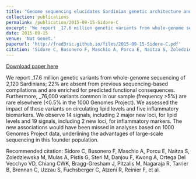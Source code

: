 ```yaml
---
title: "Genome sequencing elucidates Sardinian genetic architecture and augments association analyses for lipid and blood inflammatory markers"
collection: publications
permalink: /publication/2015-09-15-Sidore-C
excerpt: 'We report _17.6 million genetic variants from whole-genome sequencing of 2,120 Sardinians; 22% are absent from previous sequencing-based compilations and are enriched for predicted functional consequences. Furthermore, _76,000 variants common in our sample (frequency >5%) are rare elsewhere (<0.5% in the 1000 Genomes Project). We assessed the impact of these variants on circulating lipid levels and five inflammatory biomarkers. We observe 14 signals, including 2 major new loci, for lipid levels and 19 signals, including 2 new loci, for inflammatory markers. The new associations would have been missed in analyses based on 1000 Genomes Project data, underlining the advantages of large-scale sequencing in this founder population.'
date: 2015-09-15
venue: 'Nat Genet.'
paperurl: 'http://fred3ric.github.io/files/2015-09-15-Sidore-C.pdf'
citation: 'Sidore C, Busonero F, Maschio A, Porcu E, Naitza S, Zoledziewska M, Mulas A, Pistis G, Steri M, Danjou F, Kwong A, Ortega Del Vecchyo VD, Chiang CWK, Bragg-Gresham J, Pitzalis M, Nagaraja R, Tarrier B, Brennan C, Uzzau S, Fuchsberger C, Atzeni R, Reinier F, et al.'
---
```


<a href='http://fred3ric.github.io/files/2015-09-15-Sidore-C.pdf'>Download paper here</a>

We report _17.6 million genetic variants from whole-genome sequencing of 2,120 Sardinians; 22% are absent from previous sequencing-based compilations and are enriched for predicted functional consequences. Furthermore, _76,000 variants common in our sample (frequency >5%) are rare elsewhere (<0.5% in the 1000 Genomes Project). We assessed the impact of these variants on circulating lipid levels and five inflammatory biomarkers. We observe 14 signals, including 2 major new loci, for lipid levels and 19 signals, including 2 new loci, for inflammatory markers. The new associations would have been missed in analyses based on 1000 Genomes Project data, underlining the advantages of large-scale sequencing in this founder population.

Recommended citation: Sidore C, Busonero F, Maschio A, Porcu E, Naitza S, Zoledziewska M, Mulas A, Pistis G, Steri M, Danjou F, Kwong A, Ortega Del Vecchyo VD, Chiang CWK, Bragg-Gresham J, Pitzalis M, Nagaraja R, Tarrier B, Brennan C, Uzzau S, Fuchsberger C, Atzeni R, Reinier F, et al.